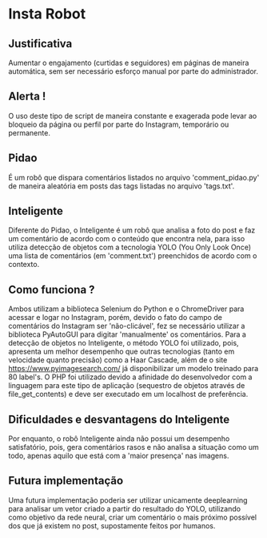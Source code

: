# Insta Robot

## Justificativa
Aumentar o engajamento (curtidas e seguidores) em páginas de maneira automática, sem ser necessário esforço manual por parte do administrador.

## Alerta !
O uso deste tipo de script de maneira constante e exagerada pode levar ao bloqueio da página ou perfil por parte do Instagram, temporário ou permanente.

## Pidao
É um robô que dispara comentários listados no arquivo 'comment_pidao.py' de maneira aleatória em posts das tags listadas no arquivo 'tags.txt'.

## Inteligente
Diferente do Pidao, o Inteligente é um robô que analisa a foto do post e faz um comentário de acordo com o conteúdo que encontra nela, para isso utiliza detecção de objetos com a tecnologia YOLO (You Only Look Once) uma lista de comentários (em 'comment.txt') preenchidos de acordo com o contexto.

## Como funciona ?
Ambos utilizam a biblioteca Selenium do Python e o ChromeDriver para acessar e logar no Instagram, porém, devido o fato do campo de comentários do Instagram ser 'não-clicável', fez se necessário utilizar a biblioteca PyAutoGUI para digitar 'manualmente' os comentários. Para a detecção de objetos no Inteligente, o método YOLO foi utilizado, pois, apresenta um melhor desempenho que outras tecnologias (tanto em velocidade quanto precisão) como a Haar Cascade, além de o site https://www.pyimagesearch.com/ já disponibilizar um modelo treinado para 80 label's. O PHP foi utilizado devido a afinidade do desenvolvedor com a linguagem para este tipo de aplicação (sequestro de objetos através de file_get_contents) e deve ser executado em um localhost de preferência.

## Dificuldades e desvantagens do Inteligente
Por enquanto, o robô Inteligente ainda não possui um desempenho satisfatório, pois, gera comentários rasos e não analisa a situação como um todo, apenas aquilo que está com a 'maior presença' nas imagens. 

## Futura implementação
Uma futura implementação poderia ser utilizar unicamente deeplearning para analisar um vetor criado a partir do resultado do YOLO, utilizando como objetivo da rede neural, criar um comentário o mais próximo possível dos que já existem no post, supostamente feitos por humanos.
